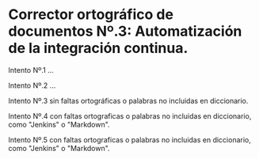 # Corrector ortográfico de documentos Nº.3: Automatización de la integración continua.

Intento Nº.1 ...

Intento Nº.2 ...

Intento Nº.3 sin faltas ortográficas o palabras no incluidas en diccionario.

Intento Nº.4 con faltas ortograficas o palabras no incluidas en diccionario, como "Jenkins" o "Markdown".

Intento Nº.5 con faltas ortograficas o palabras no incluidas en diccionario, como "Jenkins" o "Markdown".
